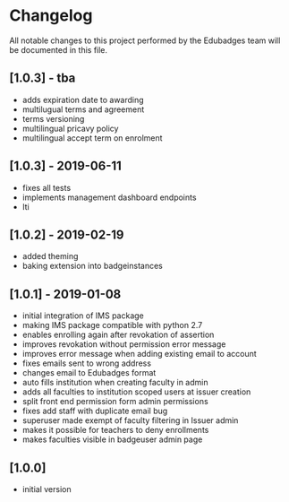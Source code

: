 # Changelog
All notable changes to this project performed by the Edubadges team will be documented in this file.

## [1.0.3] - tba
 - adds expiration date to awarding
 - multilugual terms and agreement 
 - terms versioning
 - multilingual pricavy policy 
 - multilingual accept term on enrolment
  

## [1.0.3] - 2019-06-11
 - fixes all tests 
 - implements management dashboard endpoints
 - lti

## [1.0.2] - 2019-02-19
  - added theming
  - baking extension into badgeinstances


## [1.0.1] - 2019-01-08
 - initial integration of IMS package
 - making IMS package compatible with python 2.7
 - enables enrolling again after revokation of assertion
 - improves revokation without permission error message
 - improves error message when adding existing email to account
 - fixes emails sent to wrong address
 - changes email to Edubadges format
 - auto fills institution when creating faculty in admin
 - adds all faculties to institution scoped users at issuer creation
 - split front end permission form admin permissions
 - fixes add staff with duplicate email bug
 - superuser made exempt of faculty filtering in Issuer admin
 - makes it possible for teachers to deny enrollments
 - makes faculties visible in badgeuser admin page

## [1.0.0]

 - initial version